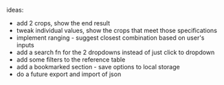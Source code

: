 
ideas:
- add 2 crops, show the end result
- tweak individual values, show the crops that meet those specifications
- implement ranging - suggest closest combination based on user's inputs
- add a search fn for the 2 dropdowns instead of just click to dropdown
- add some filters to the reference table
- add a bookmarked section - save options to local storage
- do a future export and import of json

